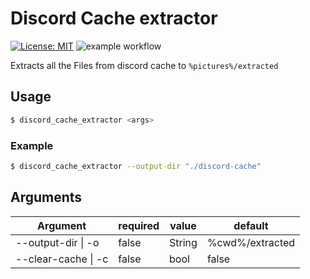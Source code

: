 # Discord Cache extractor
[![License: MIT](https://img.shields.io/badge/License-MIT-yellow.svg)](https://opensource.org/licenses/MIT)
![example workflow](https://github.com/Kiramily/Discord-Cache-Extractor/actions/workflows/build.yml/badge.svg)

Extracts all the Files from discord cache to `%pictures%/extracted`

## Usage
```bash
$ discord_cache_extractor <args>
```

### Example 
```bash
$ discord_cache_extractor --output-dir "./discord-cache"
```

## Arguments
| Argument           | required | value  | default         |
|--------------------|----------|--------|-----------------|
| --output-dir \| -o | false    | String | %cwd%/extracted |
| --clear-cache \| -c| false	| bool   | false		   |